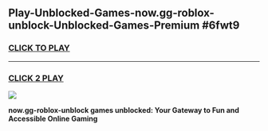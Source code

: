 
## Play-Unblocked-Games-now.gg-roblox-unblock-Unblocked-Games-Premium #6fwt9
<h3>
<a href="https://premium.freeplayer.one?title=now.gg-roblox-unblock&ref=12M">CLICK TO PLAY</a></h3>
<hr>

<h3>
<a href="https://premium.freeplayer.one?title=now.gg-roblox-unblock&ref=12M">CLICK 2 PLAY</a>
  
</h3>

<a href="https://premium.freeplayer.one?title=now.gg-roblox-unblock&ref=12M"><img src="https://clearcache.store/games.png"></a>


**now.gg-roblox-unblock games unblocked: Your Gateway to Fun and Accessible Online Gaming**
